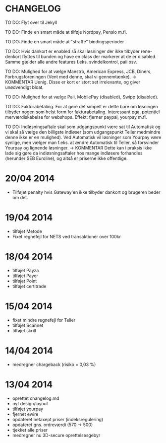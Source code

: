 CHANGELOG
==================

TO DO: Flyt over til Jekyll

TO DO: Finde en smart måde at tilføje Nordpay, Pensio m.fl.

TO DO: Finde en smart måde at "straffe" bindingsperioder

TO DO: Hvis dankort er enabled så skal løsninger der ikke tilbyder rene-denkort flyttes til bunden og have en class der markerer at de er disabled. Samme gælder alle andre features f.eks. svindelkontrol, paii osv.

TO DO: Mulighed for at vælge Maestro, American Express, JCB, Diners, Forbrugsforeningen (Vent med denne, skal vi gennemtænke).
-> KOMMENTAR Uenig. Disse er kort er stort set irrelevante, og giver unødvendigt bloat.

TO DO: Mulighed for at vælge Paii, MobilePay (disabled), Swipp (disabled).

TO DO: Fakturabetaling. For at gøre det simpelt er dette bare om løsningen tilbyder nogen som helst form for fakturabetaling. Interessant pga. potentiel merværdiskabelse for webshops. Effekt: fjerner paypal, yourpay m.fl. 

TO DO: Indløsningsaftale skal som udgangspunkt være sat til Automatisk og vi skal så vælge den billigste indløser (som udgangspunkt Teller medmindre denne ikke er en mulighed). Ved Automatisk vil løsninger som Yourpay være synlige, men vælger man f.eks. at ændre Automatisk til Teller, så forsvinder Yourpay og lignende løsninger.
-> KOMMENTAR Dette kan i praksis ikke lade sig gøre da indløsningsaftaler hos mange indløsere forhandles (herunder SEB Euroline), og altså er priserne ikke offentlige.

20/04 2014
==================
- Tilføjet penalty hvis Gateway'en ikke tilbyder dankort og brugeren beder om det.

19/04 2014
==================
- tilføjet Metode
- Fixet regnefejl for NETS ved transaktioner over 100kr

18/04 2014
==================
- tilføjet Payza
- tilføjet Payer
- tilføjet Point
- tilføjet certitrade

15/04 2014
==================
- fixet mindre regnefejl for Teller
- tilføjet Scannet
- tilføjet skrill

14/04 2014
==================
- medregner chargeback (risiko = 0,03 %)

13/04 2014
==================
- oprettet changelog.md
- nyt design/layout
- tilføjet yourpay
- fjernet ewire
- opdateret netaxept priser (indeksregulering)
- opdateret gns. ordreværdi (570 -> 500)
- tjekket alle priser
- medregner nu 3D-secure oprettelsesgebyr
